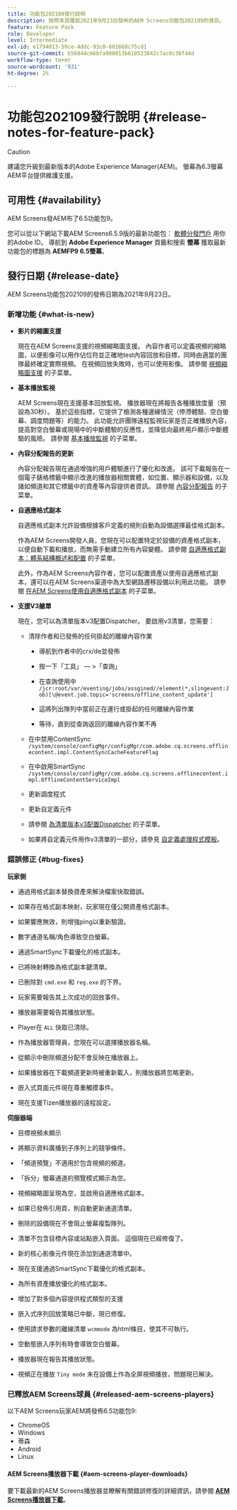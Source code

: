 ```yaml
---
title: 功能包202109發行說明
description: 按照本頁獲取2021年9月23日發佈的AEM Screens功能包202109的資訊。
feature: Feature Pack
role: Developer
level: Intermediate
exl-id: e1794013-59ce-4ddc-93c0-601668c75cd1
source-git-commit: b56844c66bfa980013b610523842c7ac0c30f44d
workflow-type: tm+mt
source-wordcount: '931'
ht-degree: 2%

---
```


# 功能包202109發行說明 {#release-notes-for-feature-pack}

>[!CAUTION]
>建議您升級到最新版本的Adobe Experience Manager(AEM)。 螢幕為6.3螢幕AEM平台提供維護支援。

## 可用性 {#availability}

AEM Screens發AEM布了6.5功能包9。

您可以從以下網站下載AEM Screens6.5.9版的最新功能包： [軟體分發門戶](https://experience.adobe.com/#/downloads/content/software-distribution/en/aem.html) 用你的Adobe ID。 導航到 **Adobe Experience Manager** 頁籤和搜索 **螢幕** 獲取最新功能包的標題為 **AEMFP9 6.5螢幕**。

## 發行日期 {#release-date}

AEM Screens功能包202109的發佈日期為2021年9月23日。

### 新增功能 {#what-is-new}

* **影片的縮圖支援**

   現在在AEM Screens支援的視頻縮略圖支援。 內容作者可以定義視頻的縮略圖，以便影像可以用作佔位符並正確地test內容回放和目標，同時由適當的團隊最終確定實際視頻。 在視頻回放失敗時，也可以使用影像。
請參閱 [視頻縮略圖支援](/help/user-guide/thumbnail-support.md) 的子菜單。

* **基本播放監視**

   AEM Screens現在支援基本回放監視。 播放器現在將報告各種播放度量（預設為30秒）。 基於這些指標，它提供了檢測各種邊緣情況（停滯體驗、空白螢幕、調度問題等）的能力。 此功能允許團隊遠程監視玩家是否正確播放內容，提高對空白螢幕或現場中的中斷體驗的反應性，並降低向最終用戶顯示中斷體驗的風險。
請參閱 [基本播放監視](https://experienceleague.adobe.com/docs/experience-manager-screens/user-guide/administering/installing-screens-player.html?lang=en#playback-monitoring) 的子菜單。

* **內容分配報告的更新**

   內容分配報告現在通過增強的用戶體驗進行了優化和改進。 該可下載報告在一個電子錶格標籤中顯示改進的播放器相關實體，如位置、顯示器和設備，以及諸如頻道和其它標籤中的資產等內容提供者資訊。
請參閱 [內容分配報告](/help/user-guide/content-assignment-report.md) 的子菜單。

* **自適應格式副本**

   自適應格式副本允許設備根據客戶定義的規則自動為設備選擇最佳格式副本。

   作為AEM Screens開發人員，您現在可以配置特定於設備的資產格式副本，以便自動下載和播放，而無需手動建立所有內容變體。 請參閱 [自適應格式副本：體系結構概述和配置](/help/user-guide/adaptive-renditions.md) 的子菜單。

   此外，作為AEM Screens內容作者，您可以配置資產以使用自適應格式副本，還可以在AEM Screens渠道中為大型網路遷移設備以利用此功能。 請參閱 [在AEM Screens使用自適應格式副本](/help/user-guide/using-adaptive-renditions.md) 的子菜單。

* **支援V3艙單**

   現在，您可以為清單版本v3配置Dispatcher。 要啟用v3清單，您需要：

   * 清除作者和已發佈的任何掛起的離線內容作業

      * 導航到作者中的crx/de並發佈

      * 按一下「工具」 — >「查詢」

      * 在查詢使用中 `/jcr:root/var/eventing/jobs/assgined//element(*,slingevent:Job)[\@event.job.topic='screens/offline_content_update']`

      * 這將列出隊列中當前正在運行或掛起的任何離線內容作業

      * 等待，直到從查詢返回的離線內容作業不再
   * 在中禁用ContentSync `/system/console/configMgr/configMgr/com.adobe.cq.screens.offlinecontent.impl.ContentSyncCacheFeatureFlag`

   * 在中啟用SmartSync `/system/console/configMgr/com.adobe.cq.screens.offlinecontent.impl.OfflineContentServiceImpl`

   * 更新調度程式

   * 更新自定義元件


   * 請參閱 [為清單版本v3配置Dispatcher](https://experienceleague.adobe.com/docs/experience-manager-screens/user-guide/administering/dispatcher-configurations-aem-screens.html?lang=en#configuring-dispatcherv3) 的子菜單。
   * 如果將自定義元件用作v3清單的一部分，請參見 [自定義處理程式模板](https://experienceleague.adobe.com/docs/experience-manager-screens/user-guide/developing/developing-custom-component-tutorial-develop.html?lang=en#custom-handlers)。



### 錯誤修正 {#bug-fixes}

**玩家側**

* 通過用格式副本替換資產來解決檔案快取錯誤。

* 如果存在格式副本映射，玩家現在僅公開資產格式副本。

* 如果響應無效，則增強ping以重新驗證。

* 數字通道名稱/角色導致空白螢幕。

* 通過SmartSync下載優化的格式副本。

* 已將映射轉換為格式副本鍵清單。

* 已刪除對 `cmd.exe` 和 `reg.exe` 的下界。

* 玩家需要報告其上次成功的回放事件。

* 播放器需要報告其播放狀態。

* Player在 `ALL` 快取已清除。

* 作為播放器管理員，您現在可以選擇播放器名稱。

* 從顯示中刪除頻道分配不會反映在播放器上。

* 如果播放器在下載頻道更新時被重新載入，則播放器將忽略更新。

* 嵌入式頁面元件現在尊重觸摸事件。

* 現在支援Tizen播放器的遠程設定。

**伺服器端**

* 目標視頻未顯示
* 將顯示資料廣播到子序列上的競爭條件。

* 「頻道預覽」不適用於包含視頻的頻道。

* 「拆分」螢幕通道的預覽模式顯示為空。

* 視頻縮略圖呈現為空，並啟用自適應格式副本。

* 如果已發佈引用頁，則自動更新通道清單。

* 刪除的設備現在不會阻止螢幕複製隊列。

* 清單不包含目標內容或站點嵌入頁面。 這個現在已經修復了。

* 新的核心影像元件現在添加到通道清單中。

* 現在支援通過SmartSync下載優化的格式副本。

* 為所有資產播放優化的格式副本。

* 增加了對多個內容提供程式類型的支援

* 嵌入式序列回放策略已中斷，現已修復。

* 使用請求參數的離線清單 `wcmmode` 為html條目，使其不可執行。

* 空動態嵌入序列有時會導致空白螢幕。

* 播放器現在報告其播放狀態。

* 視頻正在播放 `Tiny mode` 未在設備上作為全屏視頻播放，問題現已解決。

### 已釋放AEM Screens球員 {#released-aem-screens-players}

以下AEM Screens玩家AEM將發佈6.5功能包9:

* ChromeOS
* Windows
* 蒂森
* Android
* Linux

#### AEM Screens播放器下載  {#aem-screens-player-downloads}

要下載最新的AEM Screens播放器並瞭解有關錯誤修復的詳細資訊，請參閱 **[AEM Screens播放器下載](https://download.macromedia.com/screens/index.html)**。

